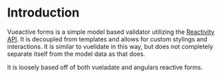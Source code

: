 # Introduction

Vueactive forms is a simple model based validator utilizing the [Reactivity API](https://v3.vuejs.org/api/basic-reactivity.html).
It is decoupled from templates and allows for custom stylings and interactions. It is similar to vuelidate in this way, but does not completely separate itself from the model data as that does.

It is loosely based off of both vueladate and angulars reactive forms.